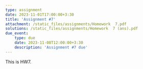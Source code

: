 ```yaml
---
type: assignment
date: 2023-11-01T17:00:00+3:30
title: 'Assignment #7'
attachment: /static_files/assignments/Homework  7.pdf
solutions: /static_files/assignments/Homework  7 (ans).pdf
due_event: 
    type: due
    date: 2023-11-08T12:00:00+3:30
    description: 'Assignment #7 due'
---
```

This is HW7.
